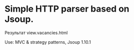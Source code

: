 # Simple HTTP parser based on Jsoup.


Результат view.vacancies.html

Use: MVC & strategy  patterns, Jsoup 1.10.1